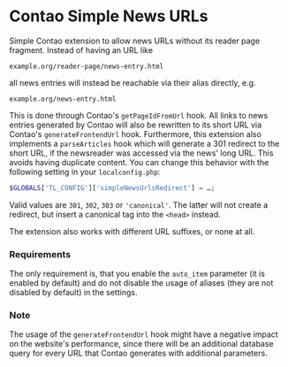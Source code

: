 Contao Simple News URLs
===================

Simple Contao extension to allow news URLs without its reader page fragment. Instead of having an URL like

```
example.org/reader-page/news-entry.html
```

all news entries will instead be reachable via their alias directly, e.g.

```
example.org/news-entry.html
```

This is done through Contao's `getPageIdFromUrl` hook. All links to news entries generated by Contao will also be rewritten to its short URL via Contao's `generateFrontendUrl` hook. Furthermore, this extension also implements a `parseArticles` hook which will generate a 301 redirect to the short URL, if the newsreader was accessed via the news' long URL. This avoids having duplicate content. You can change this behavior with the following setting in your `localconfig.php`:

```php
$GLOBALS['TL_CONFIG']['simpleNewsUrlsRedirect'] = …;
```

Valid values are `301`, `302`, `303` or `'canonical'`. The latter will not create a redirect, but insert a canonical tag into the `<head>` instead.

The extension also works with different URL suffixes, or none at all. 

### Requirements

The only requirement is, that you enable the `auto_item` parameter (it is enabled by default) and do not disable the usage of aliases (they are not disabled by default) in the settings.

### Note

The usage of the `generateFrontendUrl` hook might have a negative impact on the website's performance, since there will be an additional database query for every URL that Contao generates with additional parameters.
